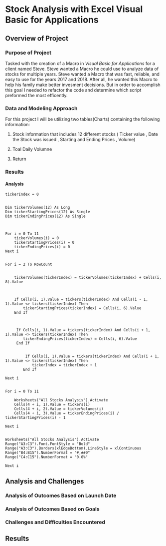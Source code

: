 # Stock Analysis with Excel Visual Basic for Applications 

## Overview of Project

### Purpose of Project

Tasked with the creation of a Macro in *Visual Basic for Applications* for a client named Steve. Steve wanted a Macro he could use to analyze data of stocks for multiple years. Steve wanted a Macro that was fast, reliable, and easy to use for the years 2017 and 2018. After all, he wanted this Macro to help his family make better invesment decisions. But in order to accomplish this goal I needed to refactor the code and determine which script preformed the most efficently. 

### Data and Modeling Approach 

For this project I will be utilizing two tables(Charts) containing the following information:

1. Stock information that includes 12 different stocks 
    ( Ticker value 
    , Date the Stock was issued 
    , Starting and Ending Prices 
    , Volume)
    
2. Toal Daily Volumne 

3. Return 




### Results 


#### Analysis 

    tickerIndex = 0

    
    Dim tickerVolumes(12) As Long
    Dim tickerStartingPrices(12) As Single
    Dim tickerEndingPrices(12) As Single
    
    
    
    For i = 0 To 11
        tickerVolumes(i) = 0
        tickerStartingPrices(i) = 0
        tickerEndingPrices(i) = 0
    Next i
   
    
    For i = 2 To RowCount
    
        
        tickerVolumes(tickerIndex) = tickerVolumes(tickerIndex) + Cells(i, 8).Value
        
        
        
        If Cells(i, 1).Value = tickers(tickerIndex) And Cells(i - 1, 1).Value <> tickers(tickerIndex) Then
            tickerStartingPrices(tickerIndex) = Cells(i, 6).Value
        End If
        
        
        
         If Cells(i, 1).Value = tickers(tickerIndex) And Cells(i + 1, 1).Value <> tickers(tickerIndex) Then
            tickerEndingPrices(tickerIndex) = Cells(i, 6).Value
         End If

            
             If Cells(i, 1).Value = tickers(tickerIndex) And Cells(i + 1, 1).Value <> tickers(tickerIndex) Then
                tickerIndex = tickerIndex + 1
            End If
    
    Next i
    
    
    For i = 0 To 11
        
        Worksheets("All Stocks Analysis").Activate
        Cells(4 + i, 1).Value = tickers(i)
        Cells(4 + i, 2).Value = tickerVolumes(i)
        Cells(4 + i, 3).Value = tickerEndingPrices(i) / tickerStartingPrices(i) - 1
        
    Next i
    
    
    Worksheets("All Stocks Analysis").Activate
    Range("A3:C3").Font.FontStyle = "Bold"
    Range("A3:C3").Borders(xlEdgeBottom).LineStyle = xlContinuous
    Range("B4:B15").NumberFormat = "#,##0"
    Range("C4:C15").NumberFormat = "0.0%"
    
    Next i
    
## Analysis and Challenges

### Analysis of Outcomes Based on Launch Date

### Analysis of Outcomes Based on Goals

### Challenges and Difficulties Encountered

## Results

